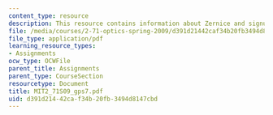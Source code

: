 ```yaml
---
content_type: resource
description: This resource contains information about Zernice and signum phase masks.
file: /media/courses/2-71-optics-spring-2009/d391d21442caf34b20fb3494d8147cbd_MIT2_71S09_gps7.pdf
file_type: application/pdf
learning_resource_types:
- Assignments
ocw_type: OCWFile
parent_title: Assignments
parent_type: CourseSection
resourcetype: Document
title: MIT2_71S09_gps7.pdf
uid: d391d214-42ca-f34b-20fb-3494d8147cbd
---
```

